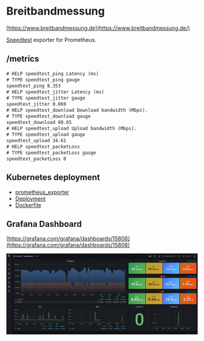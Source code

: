 # Breitbandmessung

[https://www.breitbandmessung.de](https://www.breitbandmessung.de/)

[Speedtest](https://www.speedtest.net) exporter for Prometheus.

## /metrics

```text
# HELP speedtest_ping Latency (ms)
# TYPE speedtest_ping gauge
speedtest_ping 8.353
# HELP speedtest_jitter Latency (ms)
# TYPE speedtest_jitter gauge
speedtest_jitter 0.069
# HELP speedtest_download Download bandwidth (Mbps).
# TYPE speedtest_download gauge
speedtest_download 80.65
# HELP speedtest_upload Upload bandwidth (Mbps).
# TYPE speedtest_upload gauge
speedtest_upload 34.61
# HELP speedtest_packetLoss
# TYPE speedtest_packetLoss gauge
speedtest_packetLoss 0
```

## Kubernetes deployment

* [prometheus_exporter](https://github.com/tinoschroeter/prometheus_exporter)
* [Deployment](https://github.com/tinoschroeter/prometheus_exporter/blob/master/k3s/base/speedtest.yaml)
* [Dockerfile](https://github.com/tinoschroeter/prometheus_exporter/blob/master/Dockerfile#L2-L13)

## Grafana Dashboard

[https://grafana.com/grafana/dashboards/15808](https://grafana.com/grafana/dashboards/15808)

![Dashboard](https://raw.githubusercontent.com/tinoschroeter/breitbandmessung/master/grafana.png)
